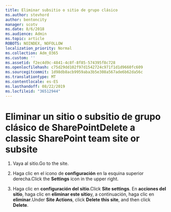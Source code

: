 ```yaml
---
title: Eliminar subsitio o sitio de grupo clásico
ms.author: stevhord
author: bentoncity
manager: scotv
ms.date: 8/6/2018
ms.audience: Admin
ms.topic: article
ROBOTS: NOINDEX, NOFOLLOW
localization_priority: Normal
ms.collection: Adm_O365
ms.custom: ''
ms.assetid: f2ec4d9c-4841-4c8f-8f85-574395f8c728
ms.openlocfilehash: c75d29dd102f97d1542724c971f1d1d9660fc609
ms.sourcegitcommit: 1d98db8acb9959aba3b5e308a567ade6b62da56c
ms.translationtype: MT
ms.contentlocale: es-ES
ms.lasthandoff: 08/22/2019
ms.locfileid: "36512944"
---
```

# <a name="delete-a-classic-sharepoint-team-site-or-subsite"></a><span data-ttu-id="da101-102">Eliminar un sitio o subsitio de grupo clásico de SharePoint</span><span class="sxs-lookup"><span data-stu-id="da101-102">Delete a classic SharePoint team site or subsite</span></span>

1. <span data-ttu-id="da101-103">Vaya al sitio.</span><span class="sxs-lookup"><span data-stu-id="da101-103">Go to the site.</span></span>
    
2. <span data-ttu-id="da101-104">Haga clic en el icono de **configuración** en la esquina superior derecha.</span><span class="sxs-lookup"><span data-stu-id="da101-104">Click the **Settings** icon in the upper right.</span></span> 
    
3. <span data-ttu-id="da101-105">Haga clic en **configuración del sitio**.</span><span class="sxs-lookup"><span data-stu-id="da101-105">Click **Site settings**.</span></span> <span data-ttu-id="da101-106">En **acciones del sitio**, haga clic en **eliminar este sitio**y, a continuación, haga clic en **eliminar**.</span><span class="sxs-lookup"><span data-stu-id="da101-106">Under **Site Actions**, click **Delete this site**, and then click **Delete**.</span></span>
    

